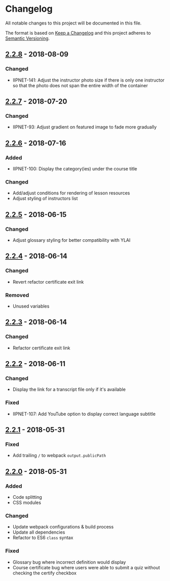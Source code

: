 # Changelog
All notable changes to this project will be documented in this file.

The format is based on [Keep a Changelog](http://keepachangelog.com/en/1.0.0/)
and this project adheres to [Semantic Versioning](http://semver.org/spec/v2.0.0.html).

## [2.2.8](https://github.com/IIP-Design/Courses-Module/tree/v2.2.8) - 2018-08-09
### Changed
- IIPNET-141: Adjust the instructor photo size if there is only one instructor so that the photo does not span the entire width of the container

## [2.2.7](https://github.com/IIP-Design/Courses-Module/tree/v2.2.7) - 2018-07-20
### Changed
- IIPNET-93: Adjust gradient on featured image to fade more gradually

## [2.2.6](https://github.com/IIP-Design/Courses-Module/tree/v2.2.6) - 2018-07-16
### Added
- IIPNET-100: Display the category(ies) under the course title

### Changed
- Add/adjust conditions for rendering of lesson resources
- Adjust styling of instructors list

## [2.2.5](https://github.com/IIP-Design/Courses-Module/tree/v2.2.5) - 2018-06-15
### Changed
- Adjust glossary styling for better compatibility with YLAI

## [2.2.4](https://github.com/IIP-Design/Courses-Module/tree/v2.2.4) - 2018-06-14
### Changed
- Revert refactor certificate exit link

### Removed
- Unused variables

## [2.2.3](https://github.com/IIP-Design/Courses-Module/tree/v2.2.3) - 2018-06-14
### Changed
- Refactor certificate exit link

## [2.2.2](https://github.com/IIP-Design/Courses-Module/tree/v2.2.2) - 2018-06-11
### Changed
- Display the link for a transcript file only if it's available

### Fixed
- IIPNET-107: Add YouTube option to display correct language subtitle 

## [2.2.1](https://github.com/IIP-Design/Courses-Module/tree/v2.2.1) - 2018-05-31
### Fixed
- Add trailing `/` to webpack `output.publicPath`

## [2.2.0](https://github.com/IIP-Design/Courses-Module/tree/v2.2.0) - 2018-05-31
### Added
- Code splitting
- CSS modules

### Changed
- Update webpack configurations & build process
- Update all dependencies
- Refactor to ES6 `class` syntax

### Fixed
- Glossary bug where incorrect definition would display
- Course certificate bug where users were able to submit a quiz without checking the certify checkbox
